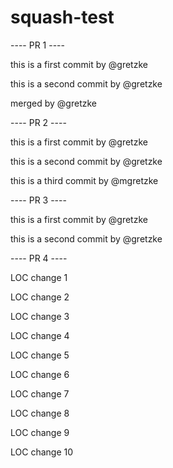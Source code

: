 # squash-test

---- PR 1 ----

this is a first commit by @gretzke

this is a second commit by @gretzke

merged by @gretzke

---- PR 2 ----

this is a first commit by @gretzke

this is a second commit by @gretzke

this is a third commit by @mgretzke

---- PR 3 ----

this is a first commit by @gretzke

this is a second commit by @gretzke

---- PR 4 ----

LOC change 1

LOC change 2

LOC change 3

LOC change 4

LOC change 5

LOC change 6

LOC change 7

LOC change 8

LOC change 9

LOC change 10

